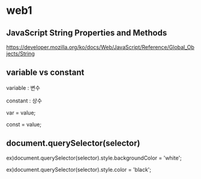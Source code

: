 # web1

## JavaScript String Properties and Methods

https://developer.mozilla.org/ko/docs/Web/JavaScript/Reference/Global_Objects/String

## variable vs constant

variable : 변수

constant : 상수

var = value;

const = value;

## document.querySelector(selector)

ex)document.querySelector(selector).style.backgroundColor = 'white';

ex)document.querySelector(selector).style.color = 'black';
